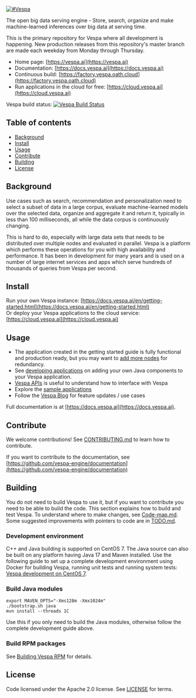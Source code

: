 <!-- Copyright Yahoo. Licensed under the terms of the Apache 2.0 license. See LICENSE in the project root. -->

[![#Vespa](https://vespa.ai/assets/vespa-logo-color.png)](https://vespa.ai)

The open big data serving engine - Store, search, organize and make machine-learned inferences 
over big data at serving time.

This is the primary repository for Vespa where all development is happening. 
New production releases from this repository's master branch are made each weekday from Monday through Thursday.

* Home page: [https://vespa.ai](https://vespa.ai)  
* Documentation: [https://docs.vespa.ai](https://docs.vespa.ai)  
* Continuous build: [https://factory.vespa.oath.cloud](https://factory.vespa.oath.cloud)
* Run applications in the cloud for free: [https://cloud.vespa.ai](https://cloud.vespa.ai)

Vespa build status: [![Vespa Build Status](https://cd.screwdriver.cd/pipelines/6386/build-vespa/badge)](https://cd.screwdriver.cd/pipelines/6386)

## Table of contents

- [Background](#background)
- [Install](#install)
- [Usage](#usage)
- [Contribute](#contribute)
- [Building](#building)
- [License](#license)
   
## Background

Use cases such as search, recommendation and personalization need to select a subset of data in a large corpus,
evaluate machine-learned models over the selected data, organize and aggregate it and return it, typically in less
than 100 milliseconds, all while the data corpus is continuously changing. 

This is hard to do, especially with large data sets that needs to be distributed over multiple nodes and evaluated in 
parallel. Vespa is a platform which performs these operations for you  with high availability and performance. 
It has been in development for many years and is used on a number of large internet services and apps which serve 
hundreds of thousands of queries from Vespa per second.


## Install

Run your own Vespa instance: [https://docs.vespa.ai/en/getting-started.html](https://docs.vespa.ai/en/getting-started.html)  
Or deploy your Vespa applications to the cloud service: [https://cloud.vespa.ai](https://cloud.vespa.ai)


## Usage 

- The application created in the getting started guide is fully functional and production ready, but you may want to [add more nodes](https://docs.vespa.ai/en/multinode-systems.html) for redundancy.
- See [developing applications](https://docs.vespa.ai/en/developer-guide.html) on adding your own Java components to your Vespa application.
- [Vespa APIs](https://docs.vespa.ai/en/api.html) is useful to understand how to interface with Vespa
- Explore the [sample applications](https://github.com/vespa-engine/sample-apps/tree/master)
- Follow the [Vespa Blog](https://blog.vespa.ai/) for feature updates / use cases

Full documentation is at [https://docs.vespa.ai](https://docs.vespa.ai).


## Contribute

We welcome contributions! See [CONTRIBUTING.md](CONTRIBUTING.md) to learn how to contribute.

If you want to contribute to the documentation, see
[https://github.com/vespa-engine/documentation](https://github.com/vespa-engine/documentation)


## Building

You do not need to build Vespa to use it, but if you want to contribute you need to be able to build the code.
This section explains how to build and test Vespa. To understand where to make changes, see [Code-map.md](Code-map.md).
Some suggested improvements with pointers to code are in [TODO.md](TODO.md).

### Development environment

C++ and Java building is supported on CentOS 7.
The Java source can also be built on any platform having Java 17 and Maven installed.
Use the following guide to set up a complete development environment using Docker
for building Vespa, running unit tests and running system tests:
[Vespa development on CentOS 7](https://github.com/vespa-engine/docker-image-dev#vespa-development-on-centos-7).

### Build Java modules

    export MAVEN_OPTS="-Xms128m -Xmx1024m"
    ./bootstrap.sh java
    mvn install --threads 1C

Use this if you only need to build the Java modules, otherwise follow the complete development guide above.

### Build RPM packages

See [Building Vespa RPM](docker/README.md#building-vespa-rpm) for details.


## License

Code licensed under the Apache 2.0 license. See [LICENSE](LICENSE) for terms.
